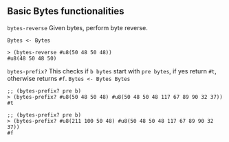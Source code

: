 ## Basic Bytes functionalities


`bytes-reverse` 
Given bytes, perform byte reverse.

`Bytes <- Bytes`
```
> (bytes-reverse #u8(50 48 50 48))
#u8(48 50 48 50)
```


`bytes-prefix?` 
This checks if `b bytes` start with `pre bytes`,
if yes return `#t`, otherwise returns `#f`.
`Bytes <- Bytes Bytes`

```
;; (bytes-prefix? pre b)
> (bytes-prefix? #u8(50 48 50 48) #u8(50 48 50 48 117 67 89 90 32 37))
#t
```

```
;; (bytes-prefix? pre b)
> (bytes-prefix? #u8(211 100 50 48) #u8(50 48 50 48 117 67 89 90 32 37))
#f
```